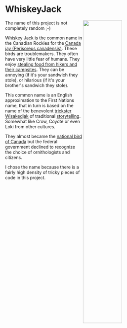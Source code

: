 # WhiskeyJack
<img src="https://i.reddituploads.com/bbfc8fae3d03499bacbbee5ddc02f070" width=50% align=right >

The name of this project is not completely random ;-)

Whiskey Jack is the common name in the Canadian Rockies for the [Canada jay (Perisoreus canadensis)](https://en.wikipedia.org/wiki/Canada_jay).
These birds are troublemakers.
They often have very little fear of humans.
They enjoy [stealing food from hikers and their campsites](https://en.wikipedia.org/wiki/Canada_jay#Cultural_significance).
They can be annoying (if it's your sandwich they stole),
or hilarious (if it's your brother's sandwich they stole).

This common name is an English approximation to the First Nations name,
that in turn is based on the name of the benevolent
[trickster](https://en.wikipedia.org/wiki/Trickster)
[Wisakedjak](https://en.wikipedia.org/wiki/Wisakedjak)
of traditional
[storytelling](https://www.threetreesart.com/for-seven-generations.html).
Somewhat like Crow, Coyote or even Loki from other cultures.

They almost became the
[national bird of Canada](https://canadiangeographic.ca/articles/meet-our-national-bird-the-gray-jay/)
but the federal government declined to recognize the choice of ornithologists and citizens.

I chose the name because there is a fairly high density of tricky pieces of code in this project.
